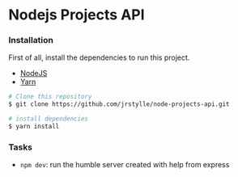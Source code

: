 # Nodejs Projects API

### Installation

First of all, install the dependencies to run this project.

- [NodeJS](http://nodejs.org/)
- [Yarn](https://yarnpkg.com/en/)

```sh
# Clone this repository
$ git clone https://github.com/jrstylle/node-projects-api.git

# install dependencies
$ yarn install

```

### Tasks

- `npm dev`: run the humble server created with help from express
